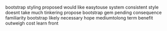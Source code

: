 bootstrap styling proposed would like easytouse system consistent style doesnt take much tinkering propose bootstrap gem pending consequence familiarity bootstrap likely necessary hope mediumtolong term benefit outweigh cost learn front